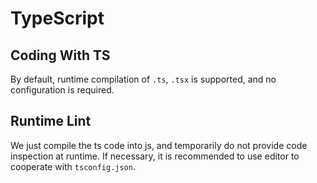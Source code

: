 # TypeScript

## Coding With TS

By default, runtime compilation of `.ts`, `.tsx` is supported, and no configuration is required.

## Runtime Lint

We just compile the ts code into js, and temporarily do not provide code inspection at runtime. If necessary, it is recommended to use editor to cooperate with `tsconfig.json`.

